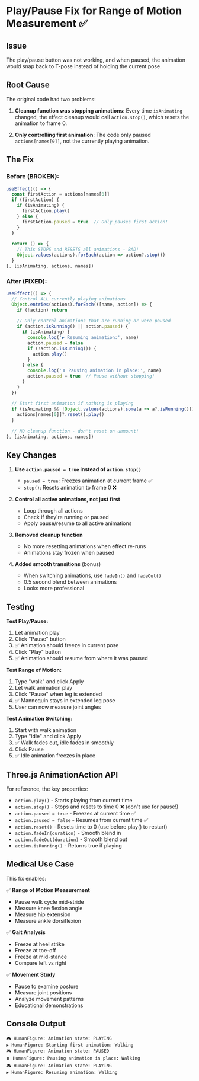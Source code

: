 # Play/Pause Fix for Range of Motion Measurement ✅

## Issue
The play/pause button was not working, and when paused, the animation would snap back to T-pose instead of holding the current pose.

## Root Cause
The original code had two problems:

1. **Cleanup function was stopping animations**: Every time `isAnimating` changed, the effect cleanup would call `action.stop()`, which resets the animation to frame 0.

2. **Only controlling first animation**: The code only paused `actions[names[0]]`, not the currently playing animation.

## The Fix

### Before (BROKEN):
```typescript
useEffect(() => {
  const firstAction = actions[names[0]]
  if (firstAction) {
    if (isAnimating) {
      firstAction.play()
    } else {
      firstAction.paused = true  // Only pauses first action!
    }
  }
  
  return () => {
    // This STOPS and RESETS all animations - BAD!
    Object.values(actions).forEach(action => action?.stop())
  }
}, [isAnimating, actions, names])
```

### After (FIXED):
```typescript
useEffect(() => {
  // Control ALL currently playing animations
  Object.entries(actions).forEach(([name, action]) => {
    if (!action) return
    
    // Only control animations that are running or were paused
    if (action.isRunning() || action.paused) {
      if (isAnimating) {
        console.log('▶️ Resuming animation:', name)
        action.paused = false
        if (!action.isRunning()) {
          action.play()
        }
      } else {
        console.log('⏸️ Pausing animation in place:', name)
        action.paused = true  // Pause without stopping!
      }
    }
  })
  
  // Start first animation if nothing is playing
  if (isAnimating && !Object.values(actions).some(a => a?.isRunning())) {
    actions[names[0]]?.reset().play()
  }
  
  // NO cleanup function - don't reset on unmount!
}, [isAnimating, actions, names])
```

## Key Changes

1. **Use `action.paused = true` instead of `action.stop()`**
   - `paused = true`: Freezes animation at current frame ✅
   - `stop()`: Resets animation to frame 0 ❌

2. **Control all active animations, not just first**
   - Loop through all actions
   - Check if they're running or paused
   - Apply pause/resume to all active animations

3. **Removed cleanup function**
   - No more resetting animations when effect re-runs
   - Animations stay frozen when paused

4. **Added smooth transitions** (bonus)
   - When switching animations, use `fadeIn()` and `fadeOut()`
   - 0.5 second blend between animations
   - Looks more professional

## Testing

**Test Play/Pause:**
1. Let animation play
2. Click "Pause" button
3. ✅ Animation should freeze in current pose
4. Click "Play" button
5. ✅ Animation should resume from where it was paused

**Test Range of Motion:**
1. Type "walk" and click Apply
2. Let walk animation play
3. Click "Pause" when leg is extended
4. ✅ Mannequin stays in extended leg pose
5. User can now measure joint angles

**Test Animation Switching:**
1. Start with walk animation
2. Type "idle" and click Apply
3. ✅ Walk fades out, idle fades in smoothly
4. Click Pause
5. ✅ Idle animation freezes in place

## Three.js AnimationAction API

For reference, the key properties:

- `action.play()` - Starts playing from current time
- `action.stop()` - Stops and resets to time 0 ❌ (don't use for pause!)
- `action.paused = true` - Freezes at current time ✅
- `action.paused = false` - Resumes from current time ✅
- `action.reset()` - Resets time to 0 (use before play() to restart)
- `action.fadeIn(duration)` - Smooth blend in
- `action.fadeOut(duration)` - Smooth blend out
- `action.isRunning()` - Returns true if playing

## Medical Use Case

This fix enables:

✅ **Range of Motion Measurement**
- Pause walk cycle mid-stride
- Measure knee flexion angle
- Measure hip extension
- Measure ankle dorsiflexion

✅ **Gait Analysis**
- Freeze at heel strike
- Freeze at toe-off
- Freeze at mid-stance
- Compare left vs right

✅ **Movement Study**
- Pause to examine posture
- Measure joint positions
- Analyze movement patterns
- Educational demonstrations

## Console Output

```
🎮 HumanFigure: Animation state: PLAYING
▶️ HumanFigure: Starting first animation: Walking
🎮 HumanFigure: Animation state: PAUSED
⏸️ HumanFigure: Pausing animation in place: Walking
🎮 HumanFigure: Animation state: PLAYING
▶️ HumanFigure: Resuming animation: Walking
```
